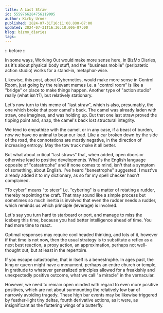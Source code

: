 ```yaml
---
title: A Last Straw
id: 5559766284756119095
author: Kirby Urner
published: 2024-07-31T16:11:00.000-07:00
updated: 2024-07-31T16:36:10.006-07:00
blog: bizmo_diaries
tags: 
---
```


:: before ::

In some ways, Working Out would make more sense here, in BizMo Diaries, as it's about physical body stuff, and the "business mobile" (peripatetic action studio) works for a stand-in, metaphor-wise. 

Likewise, this post, about Cybernetics, would make more sense in Control Room, just going by the relevant memes i.e. a "control room" is like a "bridge" or place to make things happen. Another type of "action studio" really (what isn't?), but relatively stationary.

Let's now turn to this meme of "last straw", which is also, presumably, the one which broke that poor camel's back. The camel was already laden with straw, one imagines, and was holding up. But that one last straw proved the tipping point and, snap, the camel's back lost structural integrity.

We tend to empathize with the camel, or in any case, if a beast of burden, now we have no animal to bear our load. Like a car broken down by the side of the road, the connotations are mostly negative, in the direction of increasing entropy. May the tow truck make it all better.

But what about critical "last straws" that, when added, open doors or otherwise lead to positive developments. What's the English language opposite of "catastrophe" and if none comes to mind, isn't that a symptom of something, about English. I've heard "benestrophe" suggested. I must've already added it to my dictionary, as so far my spell checker hasn't complained.

"To cyber" means "to steer" i.e. "cybering" is a matter of rotating a rudder, thereby repointing the craft. That may sound like a simple process but sometimes so much inertia is involved that even the rudder needs a rudder, which reminds us which principle (leverage) is involved.

Let's say you turn hard to starboard or port, and manage to miss the iceberg this time, because you had better intelligence ahead of time. You had more time to react. 

Optimal responses may require cool headed thinking, and lots of it, however if that time is not now, then the usual strategy is to substitute a reflex as a next best reaction, a proxy action, an approximation, perhaps not well-thought out, but at least in the repertoire.

If you escape catastrophe, that in itself is a benestrophe. In ages past, the king or queen might have a monument, perhaps an entire church or temple, in gratitude to whatever generalized principles allowed for a freakishly and unexpectedly positive outcome, what we call "a miracle" in the vernacular.

However, we need to remain open minded with regard to even more positive positives, which are not about surmounting the relatively low bar of narrowly avoiding tragedy. These high bar events may be likewise triggered by feather-light tiny deltas, fourth derivative actions, as it were, as insignificant as the fluttering wings of a butterfly.